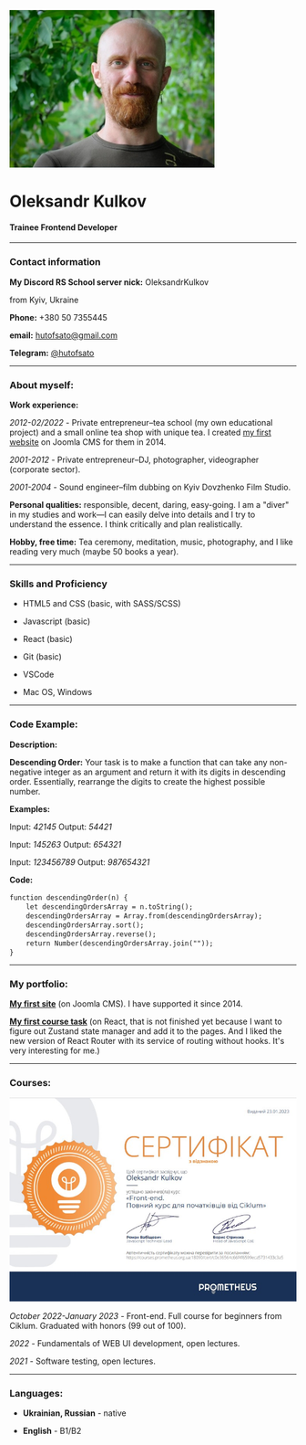 ![My photo](./my-photo.jpg "My photo")

# **Oleksandr Kulkov**

#### Trainee Frontend Developer

---

### **Contact information**

**My Discord RS School server nick:**
OleksandrKulkov

from Kyiv, Ukraine

**Phone:** +380 50 7355445

**email:** <hutofsato@gmail.com>

**Telegram:** [@hutofsato](https://t.me/hutofsato "My Telegram")

---

### **About myself:**

**Work experience:**

_2012-02/2022_ - Private entrepreneur–tea school (my own educational project) and a small online tea shop with unique tea. I created [my first website](https://teahut.com.ua) on Joomla CMS for them in 2014.

_2001-2012_ - Private entrepreneur–DJ, photographer, videographer (corporate sector).

_2001-2004_ - Sound engineer–film dubbing on Kyiv Dovzhenko Film Studio.

**Personal qualities:**
responsible, decent, daring, easy-going. I am a "diver" in my studies and work—I can easily delve into details and I try to understand the essence. I think critically and plan realistically.

**Hobby, free time:**
Tea ceremony, meditation, music, photography, and I like reading very much (maybe 50 books a year).

---

### Skills and Proficiency

- HTML5 and CSS (basic, with SASS/SCSS)

- Javascript (basic)

- React (basic)

- Git (basic)

- VSCode

- Mac OS, Windows

---

### Code Example:

**Description:**

**Descending Order:**
Your task is to make a function that can take any non-negative integer as an argument and return it with its digits in descending order. Essentially, rearrange the digits to create the highest possible number.

**Examples:**

Input: _42145_ Output: _54421_

Input: _145263_ Output: _654321_

Input: _123456789_ Output: _987654321_

**Code:**

```
function descendingOrder(n) {
    let descendingOrdersArray = n.toString();
    descendingOrdersArray = Array.from(descendingOrdersArray);
    descendingOrdersArray.sort();
    descendingOrdersArray.reverse();
    return Number(descendingOrdersArray.join(""));
}

```

---

### My portfolio:

[**My first site**](https://teahut.com.ua)
(on Joomla CMS). I have supported it since 2014.

[**My first course task**](https://github.com/OleksandrKulkov/x-course-task)
(on React, that is not finished yet because I want to figure out Zustand state manager and add it to the pages. And I liked the new version of React Router with its service of routing without hooks. It's very interesting for me.)

---

### Courses:

![Certificate](./my-certificate.jpg "My certificate")

_October 2022-January 2023_ - Front-end. Full course for beginners from Ciklum. Graduated with honors (99 out of 100).

_2022_ - Fundamentals of WEB UI development, open lectures.

_2021_ - Software testing, open lectures.

---

### Languages:

- **Ukrainian, Russian** - native

- **English** - B1/B2